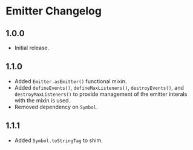 # Emitter Changelog

## 1.0.0

* Initial release.

## 1.1.0

* Added `Emitter.asEmitter()` functional mixin.
* Added `defineEvents()`, `defineMaxListeners()`, `destroyEvents()`, and `destroyMaxListeners()` to provide management of the emitter interals with the mixin is used.
* Removed dependency on `Symbol`.

## 1.1.1

* Added `Symbol.toStringTag` to shim.